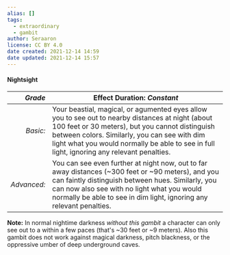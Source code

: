 ```yaml
---
alias: []
tags:
  - extraordinary
  - gambit
author: Seraaron
license: CC BY 4.0
date created: 2021-12-14 14:59
date updated: 2021-12-14 15:57
---
```


#### Nightsight

|   _Grade_ | Effect Duration: _Constant_                                                                                                                                                                                                                                                                                           |
| ----------: | -------------------------------------------------------------------------------------------------------------------------------------------------------------------------------------------------------------------------------------------------------------------------------------------------- |
|    _Basic:_ | Your beastial, magical, or agumented eyes allow you to see out to nearby distances at night (about 100 feet or 30 meters), but you cannot distinguish between colors. Similarly, you can see with dim light what you would normally be able to see in full light, ignoring any relevant penalties. |
| _Advanced:_ | You can see even further at night now, out to far away distances (~300 feet or ~90 meters), and you can faintly distinguish between hues. Similarly, you can now also see with no light what you would normally be able to see in dim light, ignoring any relevant penalties.                      |

**Note:** In normal nightime darkness _without this gambit_ a character can only see out to a within a few paces (that's ~30 feet or ~9 meters). Also this gambit does not work against magical darkness, pitch blackness, or the oppressive umber of deep underground caves.
